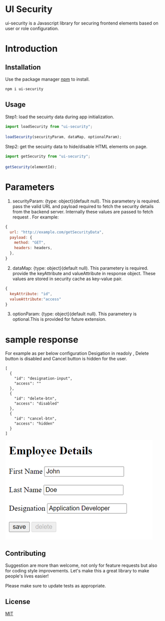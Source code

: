 # UI Security

ui-security is a Javascript library for securing frontend elements based on user or role configuration.

# Introduction

## Installation

Use the package manager [npm](https://www.npmjs.com/package/ui-security) to install.

```bash
npm i ui-security
```

## Usage

Step1: load the secuirty data during app initialization.

```js
import loadSecurity from "ui-security";

loadSecurity(securityParam, dataMap, optionalParam);
```

Step2: get the secuirty data to hide/disable HTML elements on page.

```js
import getSecurity from "ui-security";

getSecurity(elementId);
```

# Parameters

1. securityParam: {type: object}(default null). This parametery is required. pass the valid URL and payload required to fetch the security details from the backend server. Internally these values are passed to fetch request .
   For example:

```js
{
  url: "http://example.com/getSecurityData",
  payload: {
    method: "GET",
    headers: headers,
  },
}
```

2. dataMap: {type: object}(default null). This parametery is required. provide the keyAttribute and valueAttribute in response object. These values are stored in security cache as key-value pair.

```js
{
  keyAttribute: "id",
  valueAttribute:"access"
}
```

3. optionParam: {type: object}(default null). This parametery is optional.This is provided for future extension.

# sample response

For example as per below configuration Desigation in readoly , Delete button is disabled and Cancel button is hidden for the user.

```
[
  {
    "id": "designation-input",
    "access": ""
  },
  {
    "id": "delete-btn",
    "access": "disabled"
  },
  {
    "id": "cancel-btn",
    "access": "hidden"
  }
]
```

![Screenshot](basic-example.png)

## Contributing

Suggestion are more than welcome, not only for feature requests but also for coding style improvements. Let's make this a great library to make people's lives easier!

Please make sure to update tests as appropriate.

## License

[MIT](https://choosealicense.com/licenses/mit/)

```

```
